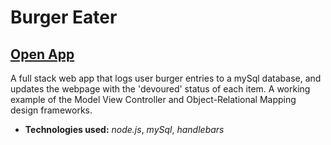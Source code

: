 # Burger Eater

## [Open App](https://calm-shelf-38994.herokuapp.com/)

A full stack web app that logs user burger entries to a mySql database, and updates the webpage with the 'devoured' status of each item. A working example of the Model View Controller and Object-Relational Mapping design frameworks.  

* **Technologies used:** *node.js*, *mySql*, *handlebars*
